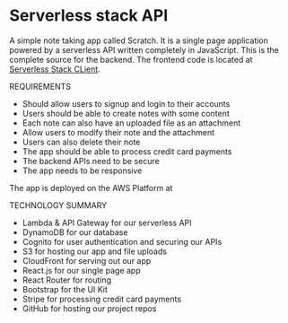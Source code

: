 # Serverless stack API

A simple note taking app called Scratch. It is a single page application powered by a serverless API written completely in JavaScript. This is the complete source for the backend. The frontend code is located at [Serverless Stack CLient](https://github.com/nphaxayaseng/serverless-stack-client).

REQUIREMENTS
* Should allow users to signup and login to their accounts
* Users should be able to create notes with some content
* Each note can also have an uploaded file as an attachment
* Allow users to modify their note and the attachment
* Users can also delete their note
* The app should be able to process credit card payments
* The backend APIs need to be secure
* The app needs to be responsive

The app is deployed on the AWS Platform at <YourAWSUrl>
  
TECHNOLOGY SUMMARY
* Lambda & API Gateway for our serverless API
* DynamoDB for our database
* Cognito for user authentication and securing our APIs
* S3 for hosting our app and file uploads
* CloudFront for serving out our app
* React.js for our single page app
* React Router for routing
* Bootstrap for the UI Kit
* Stripe for processing credit card payments
* GitHub for hosting our project repos
